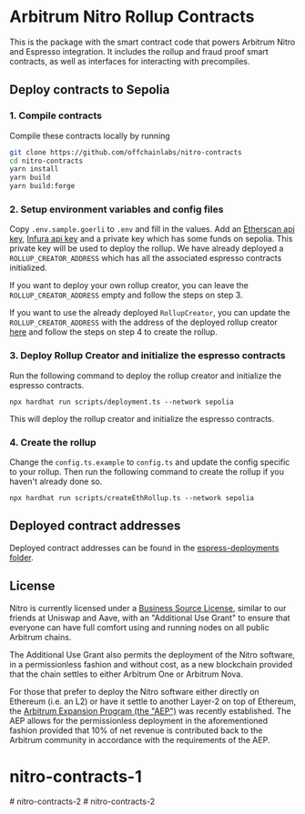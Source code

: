 # Arbitrum Nitro Rollup Contracts

This is the package with the smart contract code that powers Arbitrum Nitro and Espresso integration.
It includes the rollup and fraud proof smart contracts, as well as interfaces for interacting with precompiles.

## Deploy contracts to Sepolia

### 1. Compile contracts

Compile these contracts locally by running

```bash
git clone https://github.com/offchainlabs/nitro-contracts
cd nitro-contracts
yarn install
yarn build
yarn build:forge
```

### 2. Setup environment variables and config files

Copy `.env.sample.goerli` to `.env` and fill in the values. Add an [Etherscan api key](https://docs.etherscan.io/getting-started/viewing-api-usage-statistics), [Infura api key](https://docs.infura.io/dashboard/create-api) and a private key which has some funds on sepolia.
This private key will be used to deploy the rollup. We have already deployed a `ROLLUP_CREATOR_ADDRESS` which has all the associated espresso contracts initialized.

If you want to deploy your own rollup creator, you can leave the `ROLLUP_CREATOR_ADDRESS` empty and follow the steps on step 3.

If you want to use the already deployed `RollupCreator`, you can update the `ROLLUP_CREATOR_ADDRESS` with the address of the deployed rollup creator [here](espresso-deployments/sepolia.json) and follow the steps on step 4 to create the rollup.

### 3. Deploy Rollup Creator and initialize the espresso contracts

Run the following command to deploy the rollup creator and initialize the espresso contracts.

`npx hardhat run scripts/deployment.ts --network sepolia`

This will deploy the rollup creator and initialize the espresso contracts.

### 4. Create the rollup

Change the `config.ts.example` to `config.ts` and update the config specific to your rollup. Then run the following command to create the rollup if you haven't already done so.

`npx hardhat run scripts/createEthRollup.ts --network sepolia`

## Deployed contract addresses

Deployed contract addresses can be found in the [espress-deployments folder](./espresso-deployments/).

## License

Nitro is currently licensed under a [Business Source License](./LICENSE.md), similar to our friends at Uniswap and Aave, with an "Additional Use Grant" to ensure that everyone can have full comfort using and running nodes on all public Arbitrum chains.

The Additional Use Grant also permits the deployment of the Nitro software, in a permissionless fashion and without cost, as a new blockchain provided that the chain settles to either Arbitrum One or Arbitrum Nova.

For those that prefer to deploy the Nitro software either directly on Ethereum (i.e. an L2) or have it settle to another Layer-2 on top of Ethereum, the [Arbitrum Expansion Program (the "AEP")](https://docs.arbitrum.foundation/assets/files/Arbitrum%20Expansion%20Program%20Jan182024-4f08b0c2cb476a55dc153380fa3e64b0.pdf) was recently established. The AEP allows for the permissionless deployment in the aforementioned fashion provided that 10% of net revenue is contributed back to the Arbitrum community in accordance with the requirements of the AEP.
# nitro-contracts-1
#   n i t r o - c o n t r a c t s - 2  
 #   n i t r o - c o n t r a c t s - 2  
 
